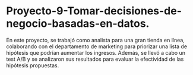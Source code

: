# Proyecto-9-Tomar-decisiones-de-negocio-basadas-en-datos.
En este proyecto, se trabajó como analista para una gran tienda en línea, colaborando con el departamento de marketing para priorizar una lista de hipótesis que podrían aumentar los ingresos. Además, se llevó a cabo un test A/B y se analizaron sus resultados para evaluar la efectividad de las hipótesis propuestas.

